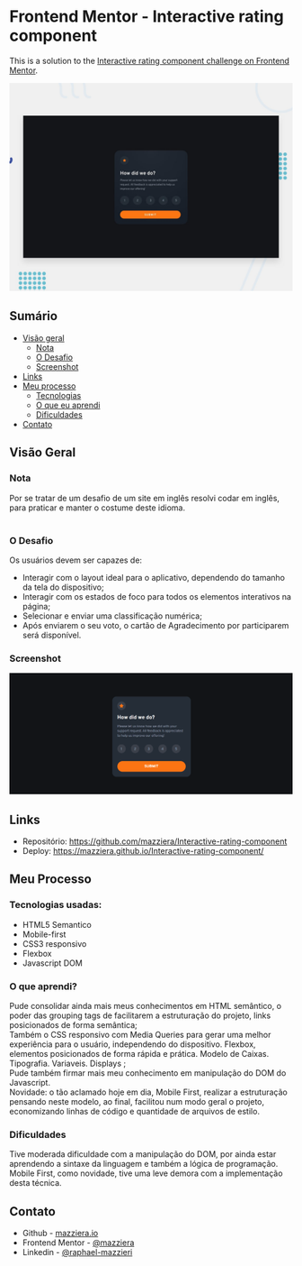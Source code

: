 # Frontend Mentor - Interactive rating component


This is a solution to the [Interactive rating component challenge on Frontend Mentor](https://www.frontendmentor.io/challenges/interactive-rating-component-koxpeBUmI).

<img src = "./src/design/desktop-preview.jpg"> 

## Sumário

- [Visão geral](#visão-geral)
    - [Nota](#nota)
  - [O Desafio](#o-desafio)
  - [Screenshot](#screenshot)
- [Links](#links)
- [Meu processo](#meu-processo)
  - [Tecnologias](#tecnologias-usadas)
  - [O que eu aprendi](#o-que-aprendi)
  - [Dificuldades](#dificuldades)
- [Contato](#contato)


## Visão Geral

### Nota
Por se tratar de um desafio de um site em inglês resolvi codar em inglês, para praticar e manter o costume deste idioma.
<br><br>
### O Desafio

Os usuários devem ser capazes de:

- Interagir com o layout ideal para o aplicativo, dependendo do tamanho da tela do dispositivo;
- Interagir com os estados de foco para todos os elementos interativos na página;
- Selecionar e enviar uma classificação numérica;
- Após enviarem o seu voto, o cartão de Agradecimento por participarem será disponível.

### Screenshot

![](./src/images/challenge-frontendMentor.gif)



## Links

- Repositório: https://github.com/mazziera/Interactive-rating-component
- Deploy: https://mazziera.github.io/Interactive-rating-component/

## Meu Processo

### Tecnologias usadas:

- HTML5 Semantico
- Mobile-first
- CSS3 responsivo
- Flexbox
- Javascript DOM


### O que aprendi?

Pude consolidar ainda mais meus conhecimentos em HTML semântico, o poder das grouping tags de facilitarem a estruturação do projeto, links posicionados de forma semântica; <br>
Também o CSS responsivo com Media Queries para gerar uma melhor experiência para o usuário, independendo do dispositivo. Flexbox, elementos posicionados de forma rápida e prática. Modelo de Caixas. Tipografia. Variaveis. Displays ; <br>
Pude também firmar mais meu conhecimento em manipulação do DOM do Javascript. <br>
Novidade: o tão aclamado hoje em dia, Mobile First, realizar a estruturação pensando neste modelo, ao final, facilitou num modo geral o projeto, economizando linhas de código e quantidade de arquivos de estilo.

### Dificuldades

Tive moderada dificuldade com a manipulação do DOM, por ainda estar aprendendo a sintaxe da linguagem e também a lógica de programação.
Mobile First, como novidade, tive uma leve demora com a implementação desta técnica.

## Contato

- Github - [mazziera.io](https://github.com/mazziera)
- Frontend Mentor - [@mazziera](https://www.frontendmentor.io/profile/mazziera)
- Linkedin - [@raphael-mazzieri](https://www.linkedin.com/in/raphael-mazzieri/)


